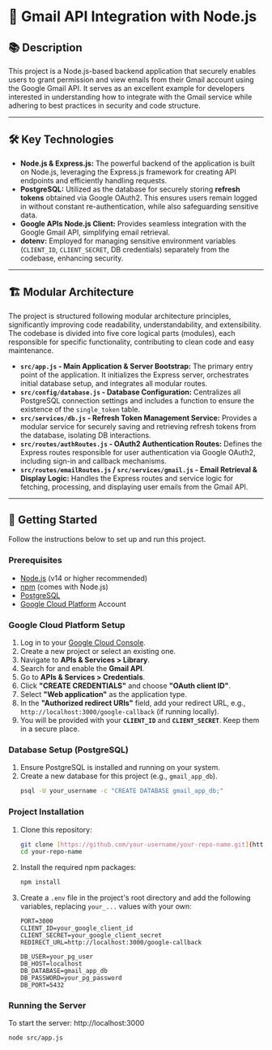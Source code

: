 # 📨 Gmail API Integration with Node.js

## 📚 Description

This project is a Node.js-based backend application that securely enables users to grant permission and view emails from their Gmail account using the Google Gmail API. It serves as an excellent example for developers interested in understanding how to integrate with the Gmail service while adhering to best practices in security and code structure.

---

## 🛠️ Key Technologies

* **Node.js & Express.js:** The powerful backend of the application is built on Node.js, leveraging the Express.js framework for creating API endpoints and efficiently handling requests.
* **PostgreSQL:** Utilized as the database for securely storing **refresh tokens** obtained via Google OAuth2. This ensures users remain logged in without constant re-authentication, while also safeguarding sensitive data.
* **Google APIs Node.js Client:** Provides seamless integration with the Google Gmail API, simplifying email retrieval.
* **dotenv:** Employed for managing sensitive environment variables (`CLIENT_ID`, `CLIENT_SECRET`, DB credentials) separately from the codebase, enhancing security.

---

## 🏗️ Modular Architecture

The project is structured following modular architecture principles, significantly improving code readability, understandability, and extensibility. The codebase is divided into five core logical parts (modules), each responsible for specific functionality, contributing to clean code and easy maintenance.

* **`src/app.js` - Main Application & Server Bootstrap:** The primary entry point of the application. It initializes the Express server, orchestrates initial database setup, and integrates all modular routes.
* **`src/config/database.js` - Database Configuration:** Centralizes all PostgreSQL connection settings and includes a function to ensure the existence of the `single_token` table.
* **`src/services/db.js` - Refresh Token Management Service:** Provides a modular service for securely saving and retrieving refresh tokens from the database, isolating DB interactions.
* **`src/routes/authRoutes.js` - OAuth2 Authentication Routes:** Defines the Express routes responsible for user authentication via Google OAuth2, including sign-in and callback mechanisms.
* **`src/routes/emailRoutes.js` / `src/services/gmail.js` - Email Retrieval & Display Logic:** Handles the Express routes and service logic for fetching, processing, and displaying user emails from the Gmail API.

---

## 🚀 Getting Started

Follow the instructions below to set up and run this project.

### Prerequisites

* [Node.js](https://nodejs.org/) (v14 or higher recommended)
* [npm](https://www.npmjs.com/) (comes with Node.js)
* [PostgreSQL](https://www.postgresql.org/download/)
* [Google Cloud Platform](https://cloud.google.com/) Account

### Google Cloud Platform Setup

1.  Log in to your [Google Cloud Console](https://console.cloud.google.com/).
2.  Create a new project or select an existing one.
3.  Navigate to **APIs & Services > Library**.
4.  Search for and enable the **Gmail API**.
5.  Go to **APIs & Services > Credentials**.
6.  Click **"CREATE CREDENTIALS"** and choose **"OAuth client ID"**.
7.  Select **"Web application"** as the application type.
8.  In the **"Authorized redirect URIs"** field, add your redirect URL, e.g., `http://localhost:3000/google-callback` (if running locally).
9.  You will be provided with your **`CLIENT_ID`** and **`CLIENT_SECRET`**. Keep them in a secure place.

### Database Setup (PostgreSQL)

1.  Ensure PostgreSQL is installed and running on your system.
2.  Create a new database for this project (e.g., `gmail_app_db`).
    ```bash
    psql -U your_username -c "CREATE DATABASE gmail_app_db;"
    ```

### Project Installation

1.  Clone this repository:
    ```bash
    git clone [https://github.com/your-username/your-repo-name.git](https://github.com/your-username/your-repo-name.git)
    cd your-repo-name
    ```
2.  Install the required npm packages:
    ```bash
    npm install
    ```
3.  Create a `.env` file in the project's root directory and add the following variables, replacing `your_...` values with your own:
    ```env
    PORT=3000
    CLIENT_ID=your_google_client_id
    CLIENT_SECRET=your_google_client_secret
    REDIRECT_URL=http://localhost:3000/google-callback

    DB_USER=your_pg_user
    DB_HOST=localhost
    DB_DATABASE=gmail_app_db
    DB_PASSWORD=your_pg_password
    DB_PORT=5432
    ```

### Running the Server

To start the server: http://localhost:3000

```bash
node src/app.js
